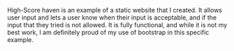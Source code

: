 High-Score haven is an example of a static website that I created. It allows user input and lets a user know when their input is acceptable, and if the input that they tried is not allowed. It is fully functional, and while it is not my best work, I am definitely proud of my use of bootstrap in this specific example.
